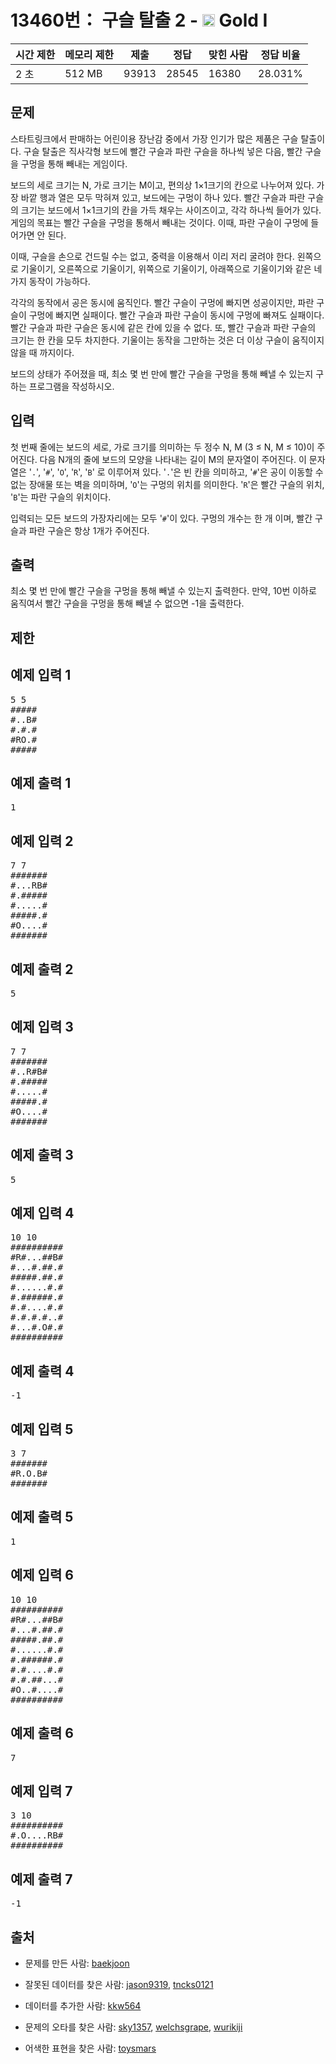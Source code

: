 # 13460번： 구슬 탈출 2 - <img src="https://static.solved.ac/tier_small/15.svg" style="height:20px" /> Gold I



| 시간 제한 | 메모리 제한 | 제출 | 정답 | 맞힌 사람 | 정답 비율 |
| --- | --- | --- | --- | --- | --- |
| 2 초 | 512 MB | 93913 | 28545 | 16380 | 28.031% |
## 문제

스타트링크에서 판매하는 어린이용 장난감 중에서 가장 인기가 많은 제품은 구슬 탈출이다. 구슬 탈출은 직사각형 보드에 빨간 구슬과 파란 구슬을 하나씩 넣은 다음, 빨간 구슬을 구멍을 통해 빼내는 게임이다.

보드의 세로 크기는 N, 가로 크기는 M이고, 편의상 1×1크기의 칸으로 나누어져 있다. 가장 바깥 행과 열은 모두 막혀져 있고, 보드에는 구멍이 하나 있다. 빨간 구슬과 파란 구슬의 크기는 보드에서 1×1크기의 칸을 가득 채우는 사이즈이고, 각각 하나씩 들어가 있다. 게임의 목표는 빨간 구슬을 구멍을 통해서 빼내는 것이다. 이때, 파란 구슬이 구멍에 들어가면 안 된다.

이때, 구슬을 손으로 건드릴 수는 없고, 중력을 이용해서 이리 저리 굴려야 한다. 왼쪽으로 기울이기, 오른쪽으로 기울이기, 위쪽으로 기울이기, 아래쪽으로 기울이기와 같은 네 가지 동작이 가능하다.

각각의 동작에서 공은 동시에 움직인다. 빨간 구슬이 구멍에 빠지면 성공이지만, 파란 구슬이 구멍에 빠지면 실패이다. 빨간 구슬과 파란 구슬이 동시에 구멍에 빠져도 실패이다. 빨간 구슬과 파란 구슬은 동시에 같은 칸에 있을 수 없다. 또, 빨간 구슬과 파란 구슬의 크기는 한 칸을 모두 차지한다. 기울이는 동작을 그만하는 것은 더 이상 구슬이 움직이지 않을 때 까지이다.

보드의 상태가 주어졌을 때, 최소 몇 번 만에 빨간 구슬을 구멍을 통해 빼낼 수 있는지 구하는 프로그램을 작성하시오.

## 입력

첫 번째 줄에는 보드의 세로, 가로 크기를 의미하는 두 정수 N, M (3 ≤ N, M ≤ 10)이 주어진다. 다음 N개의 줄에 보드의 모양을 나타내는 길이 M의 문자열이 주어진다. 이 문자열은 '<code>.</code>', '<code>#</code>', '<code>O</code>', '<code>R</code>', '<code>B</code>' 로 이루어져 있다. '<code>.</code>'은 빈 칸을 의미하고, '<code>#</code>'은 공이 이동할 수 없는 장애물 또는 벽을 의미하며, '<code>O</code>'는 구멍의 위치를 의미한다. '<code>R</code>'은 빨간 구슬의 위치, '<code>B</code>'는 파란 구슬의 위치이다.

입력되는 모든 보드의 가장자리에는 모두 '<code>#</code>'이 있다. 구멍의 개수는 한 개 이며, 빨간 구슬과 파란 구슬은 항상 1개가 주어진다.

## 출력

최소 몇 번 만에 빨간 구슬을 구멍을 통해 빼낼 수 있는지 출력한다. 만약, 10번 이하로 움직여서 빨간 구슬을 구멍을 통해 빼낼 수 없으면 -1을 출력한다.

## 제한

## 예제 입력 1

<pre>5 5
#####
#..B#
#.#.#
#RO.#
#####
</pre>
## 예제 출력 1

<pre>1
</pre>
## 예제 입력 2

<pre>7 7
#######
#...RB#
#.#####
#.....#
#####.#
#O....#
#######
</pre>
## 예제 출력 2

<pre>5
</pre>
## 예제 입력 3

<pre>7 7
#######
#..R#B#
#.#####
#.....#
#####.#
#O....#
#######
</pre>
## 예제 출력 3

<pre>5
</pre>
## 예제 입력 4

<pre>10 10
##########
#R#...##B#
#...#.##.#
#####.##.#
#......#.#
#.######.#
#.#....#.#
#.#.#.#..#
#...#.O#.#
##########
</pre>
## 예제 출력 4

<pre>-1
</pre>
## 예제 입력 5

<pre>3 7
#######
#R.O.B#
#######
</pre>
## 예제 출력 5

<pre>1
</pre>
## 예제 입력 6

<pre>10 10
##########
#R#...##B#
#...#.##.#
#####.##.#
#......#.#
#.######.#
#.#....#.#
#.#.##...#
#O..#....#
##########
</pre>
## 예제 출력 6

<pre>7
</pre>
## 예제 입력 7

<pre>3 10
##########
#.O....RB#
##########
</pre>
## 예제 출력 7

<pre>-1
</pre>
## 출처

- 문제를 만든 사람: [baekjoon](/user/baekjoon)

- 잘못된 데이터를 찾은 사람: [jason9319](/user/jason9319), [tncks0121](/user/tncks0121)

- 데이터를 추가한 사람: [kkw564](/user/kkw564)

- 문제의 오타를 찾은 사람: [sky1357](/user/sky1357), [welchsgrape](/user/welchsgrape), [wurikiji](/user/wurikiji)

- 어색한 표현을 찾은 사람: [toysmars](/user/toysmars)